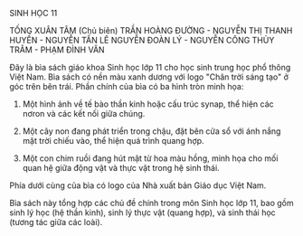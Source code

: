 SINH HỌC 11

TỐNG XUÂN TÂM (Chủ biên)
TRẦN HOÀNG ĐƯỜNG - NGUYỄN THỊ THANH HUYỀN - NGUYỄN TẤN LÊ
NGUYỄN ĐOÀN LÝ - NGUYỄN CÔNG THỦY TRÂM - PHẠM ĐÌNH VĂN

Đây là bìa sách giáo khoa Sinh học lớp 11 cho học sinh trung học phổ thông Việt Nam. Bìa sách có nền màu xanh dương với logo "Chân trời sáng tạo" ở góc trên bên trái. Phần chính của bìa có ba hình tròn minh họa:

1. Một hình ảnh về tế bào thần kinh hoặc cấu trúc synap, thể hiện các nơron và các kết nối giữa chúng.

2. Một cây non đang phát triển trong chậu, đặt bên cửa sổ với ánh nắng mặt trời chiếu vào, thể hiện quá trình quang hợp.

3. Một con chim ruồi đang hút mật từ hoa màu hồng, minh họa cho mối quan hệ giữa động vật và thực vật trong hệ sinh thái.

Phía dưới cùng của bìa có logo của Nhà xuất bản Giáo dục Việt Nam.

Bìa sách này tổng hợp các chủ đề chính trong môn Sinh học lớp 11, bao gồm sinh lý học (hệ thần kinh), sinh lý thực vật (quang hợp), và sinh thái học (tương tác giữa các loài).